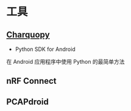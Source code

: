 # 工具

## [Charquopy](./Charquopy/)

- Python SDK for Android

在 Android 应用程序中使用 Python 的最简单方法

## nRF Connect

## PCAPdroid
